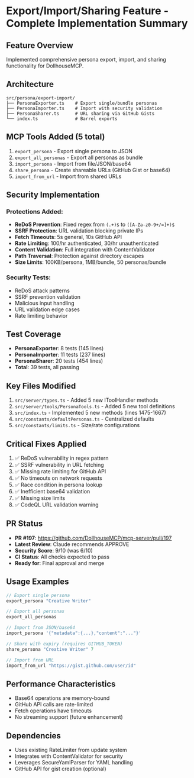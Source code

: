 # Export/Import/Sharing Feature - Complete Implementation Summary

## Feature Overview
Implemented comprehensive persona export, import, and sharing functionality for DollhouseMCP.

## Architecture
```
src/persona/export-import/
├── PersonaExporter.ts    # Export single/bundle personas
├── PersonaImporter.ts    # Import with security validation
├── PersonaSharer.ts      # URL sharing via GitHub Gists
└── index.ts              # Barrel exports
```

## MCP Tools Added (5 total)
1. `export_persona` - Export single persona to JSON
2. `export_all_personas` - Export all personas as bundle
3. `import_persona` - Import from file/JSON/base64
4. `share_persona` - Create shareable URLs (GitHub Gist or base64)
5. `import_from_url` - Import from shared URLs

## Security Implementation
### Protections Added:
- **ReDoS Prevention**: Fixed regex from `(.+)$` to `([A-Za-z0-9+/=]+)$`
- **SSRF Protection**: URL validation blocking private IPs
- **Fetch Timeouts**: 5s general, 10s GitHub API
- **Rate Limiting**: 100/hr authenticated, 30/hr unauthenticated
- **Content Validation**: Full integration with ContentValidator
- **Path Traversal**: Protection against directory escapes
- **Size Limits**: 100KB/persona, 1MB/bundle, 50 personas/bundle

### Security Tests:
- ReDoS attack patterns
- SSRF prevention validation
- Malicious input handling
- URL validation edge cases
- Rate limiting behavior

## Test Coverage
- **PersonaExporter**: 8 tests (145 lines)
- **PersonaImporter**: 11 tests (237 lines)
- **PersonaSharer**: 20 tests (454 lines)
- **Total**: 39 tests, all passing

## Key Files Modified
1. `src/server/types.ts` - Added 5 new IToolHandler methods
2. `src/server/tools/PersonaTools.ts` - Added 5 new tool definitions
3. `src/index.ts` - Implemented 5 new methods (lines 1475-1667)
4. `src/constants/defaultPersonas.ts` - Centralized defaults
5. `src/constants/limits.ts` - Size/rate configurations

## Critical Fixes Applied
1. ✅ ReDoS vulnerability in regex pattern
2. ✅ SSRF vulnerability in URL fetching
3. ✅ Missing rate limiting for GitHub API
4. ✅ No timeouts on network requests
5. ✅ Race condition in persona lookup
6. ✅ Inefficient base64 validation
7. ✅ Missing size limits
8. ✅ CodeQL URL validation warning

## PR Status
- **PR #197**: https://github.com/DollhouseMCP/mcp-server/pull/197
- **Latest Review**: Claude recommends APPROVE
- **Security Score**: 9/10 (was 6/10)
- **CI Status**: All checks expected to pass
- **Ready for**: Final approval and merge

## Usage Examples
```typescript
// Export single persona
export_persona "Creative Writer"

// Export all personas
export_all_personas

// Import from JSON/base64
import_persona '{"metadata":{...},"content":"..."}'

// Share with expiry (requires GITHUB_TOKEN)
share_persona "Creative Writer" 7

// Import from URL
import_from_url "https://gist.github.com/user/id"
```

## Performance Characteristics
- Base64 operations are memory-bound
- GitHub API calls are rate-limited
- Fetch operations have timeouts
- No streaming support (future enhancement)

## Dependencies
- Uses existing RateLimiter from update system
- Integrates with ContentValidator for security
- Leverages SecureYamlParser for YAML handling
- GitHub API for gist creation (optional)